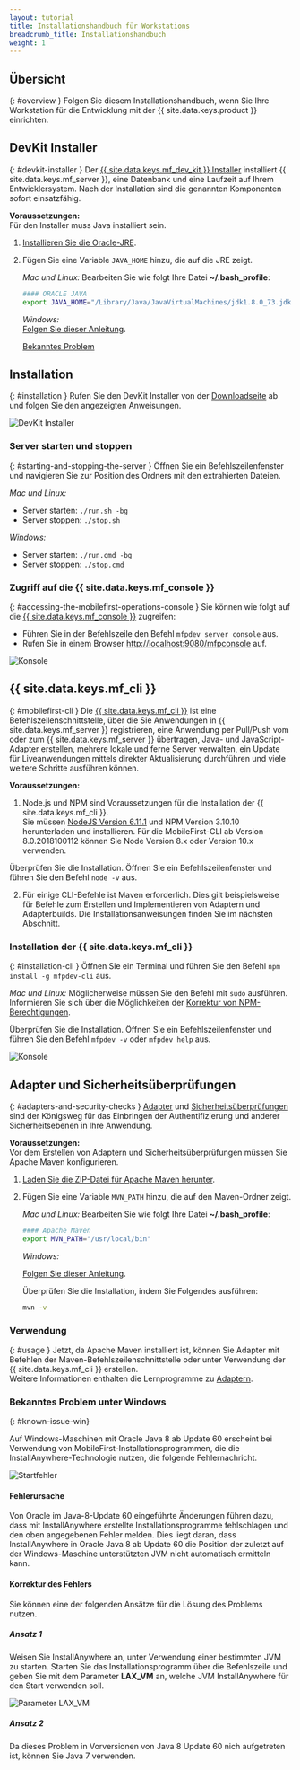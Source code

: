 ```yaml
---
layout: tutorial
title: Installationshandbuch für Workstations
breadcrumb_title: Installationshandbuch
weight: 1
---
```

<!-- NLS_CHARSET=UTF-8 -->
## Übersicht
{: #overview }
Folgen Sie diesem Installationshandbuch, wenn Sie Ihre Workstation für die Entwicklung mit der {{ site.data.keys.product }} einrichten.

## DevKit Installer
{: #devkit-installer }
Der [{{ site.data.keys.mf_dev_kit }} Installer]({{site.baseurl}}/tutorials/en/foundation/8.0/installation-configuration/development/mobilefirst)
installiert {{ site.data.keys.mf_server }}, eine Datenbank und eine Laufzeit auf Ihrem Entwicklersystem. Nach der Installation sind die genannten Komponenten sofort einsatzfähig.   

**Voraussetzungen:**  
Für den Installer muss Java installiert sein. 

1. [Installieren Sie die Oracle-JRE](http://www.oracle.com/technetwork/java/javase/downloads/jre8-downloads-2133155.html).

2. Fügen Sie eine Variable `JAVA_HOME` hinzu, die auf die JRE zeigt. 

    *Mac und Linux:* Bearbeiten Sie wie folgt Ihre Datei **~/.bash_profile**:

    ```bash
    #### ORACLE JAVA
    export JAVA_HOME="/Library/Java/JavaVirtualMachines/jdk1.8.0_73.jdk/Contents/Home"
    ```

    *Windows:*  
    [Folgen Sie dieser Anleitung](https://confluence.atlassian.com/doc/setting-the-java_home-variable-in-windows-8895.html).

    [Bekanntes Problem](#known-issue-win)

## Installation
{: #installation }
Rufen Sie den DevKit Installer von der [Downloadseite]({{site.baseurl}}/downloads/) ab und folgen Sie den angezeigten Anweisungen. 

![DevKit Installer](devkit-installer.png)

### Server starten und stoppen
{: #starting-and-stopping-the-server }
Öffnen Sie ein Befehlszeilenfenster und navigieren Sie zur Position des Ordners mit den extrahierten Dateien. 

*Mac und Linux:*  

* Server starten: `./run.sh -bg`
* Server stoppen: `./stop.sh`

*Windows:*  

* Server starten: `./run.cmd -bg`
* Server stoppen: `./stop.cmd`

### Zugriff auf die {{ site.data.keys.mf_console }}
{: #accessing-the-mobilefirst-operations-console }
Sie können
wie folgt auf die [{{ site.data.keys.mf_console }}]({{site.baseurl}}/tutorials/en/foundation/8.0/product-overview/components/console/) zugreifen: 

* Führen Sie in der Befehlszeile den Befehl `mfpdev server console` aus. 
* Rufen Sie in einem Browser [http://localhost:9080/mfpconsole](http://localhost:9080/mfpconsole) auf. 

![Konsole]({{site.baseurl}}/tutorials/en/foundation/8.0/product-overview/components/console/dashboard.png)

## {{ site.data.keys.mf_cli }}
{: #mobilefirst-cli }
Die
[{{ site.data.keys.mf_cli }}]({{site.baseurl}}/tutorials/en/foundation/8.0/application-development/using-mobilefirst-cli-to-manage-mobilefirst-artifacts) ist eine Befehlszeilenschnittstelle, über die Sie
Anwendungen in {{ site.data.keys.mf_server }} registrieren, eine Anwendung per Pull/Push vom oder zum {{ site.data.keys.mf_server }} übertragen,
Java- und JavaScript-Adapter erstellen, mehrere lokale und ferne Server verwalten,
ein Update für Liveanwendungen mittels direkter Aktualisierung durchführen und viele weitere Schritte ausführen können. 

**Voraussetzungen:**  
1. Node.js und NPM sind Voraussetzungen für die Installation der {{ site.data.keys.mf_cli }}.  
 Sie müssen [NodeJS Version 6.11.1](https://nodejs.org/download/release/v6.11.1/) und NPM Version 3.10.10 herunterladen und installieren. Für die MobileFirst-CLI ab Version 8.0.2018100112 können Sie Node Version 8.x oder Version 10.x verwenden.

 Überprüfen Sie die Installation. Öffnen Sie ein Befehlszeilenfenster und führen Sie den Befehl `node -v` aus.

2. Für einige CLI-Befehle ist Maven erforderlich. Dies gilt beispielsweise für Befehle zum Erstellen und Implementieren von Adaptern und Adapterbuilds. Die Installationsanweisungen finden Sie im nächsten Abschnitt. 

### Installation der {{ site.data.keys.mf_cli }}
{: #installation-cli }
Öffnen Sie ein Terminal und führen Sie den Befehl `npm install -g mfpdev-cli` aus.  

*Mac und Linux:* Möglicherweise müssen Sie den Befehl mit `sudo` ausführen.  
Informieren Sie sich über die Möglichkeiten der [Korrektur von NPM-Berechtigungen](https://docs.npmjs.com/getting-started/fixing-npm-permissions).

Überprüfen Sie die Installation. Öffnen Sie ein Befehlszeilenfenster und führen Sie den Befehl `mfpdev -v` oder `mfpdev help` aus.

![Konsole](mfpdev-cli.png)

## Adapter und Sicherheitsüberprüfungen
{: #adapters-and-security-checks }
[Adapter]({{site.baseurl}}/tutorials/en/foundation/8.0/adapters)
und [Sicherheitsüberprüfungen]({{site.baseurl}}/tutorials/en/foundation/8.0/authentication-and-security)
sind der Königsweg für das Einbringen der Authentifizierung und anderer Sicherheitsebenen in Ihre Anwendung. 

**Voraussetzungen:**  
Vor dem Erstellen von Adaptern und Sicherheitsüberprüfungen müssen Sie Apache Maven konfigurieren.   

1. [Laden Sie die ZIP-Datei für Apache Maven herunter](https://maven.apache.org/download.cgi). 
2. Fügen Sie eine Variable `MVN_PATH` hinzu, die auf den Maven-Ordner zeigt. 

   *Mac und Linux:* Bearbeiten Sie wie folgt Ihre Datei **~/.bash_profile**:

    ```bash
    #### Apache Maven
    export MVN_PATH="/usr/local/bin"
    ```

    *Windows:*

    [Folgen Sie dieser Anleitung](http://crunchify.com/how-to-setupinstall-maven-classpath-variable-on-windows-7/).
    
    Überprüfen Sie die Installation, indem Sie Folgendes ausführen:
    ```bash
    mvn -v
    ```


### Verwendung
{: #usage }
Jetzt, da Apache Maven installiert ist, können Sie Adapter mit Befehlen der Maven-Befehlszeilenschnittstelle
oder unter Verwendung der {{ site.data.keys.mf_cli }} erstellen.  
Weitere Informationen enthalten die Lernprogramme zu [Adaptern]({{site.baseurl}}/tutorials/en/foundation/8.0/adapters).

### Bekanntes Problem unter Windows
{: #known-issue-win}

Auf Windows-Maschinen mit Oracle Java 8 ab Update 60 erscheint bei Verwendung von MobileFirst-Installationsprogrammen, die die InstallAnywhere-Technologie nutzen, die folgende Fehlernachricht. 

![Startfehler](launch-error.png)

#### Fehlerursache
Von Oracle im Java-8-Update 60 eingeführte Änderungen führen dazu, dass mit InstallAnywhere erstellte Installationsprogramme fehlschlagen und den oben angegebenen Fehler melden. Dies liegt daran, dass InstallAnywhere in Oracle Java 8 ab Update 60 die Position der zuletzt auf der Windows-Maschine unterstützten JVM nicht automatisch ermitteln kann.

#### Korrektur des Fehlers

Sie können eine der folgenden Ansätze für die Lösung des Problems nutzen.

##### Ansatz 1

Weisen Sie InstallAnywhere an, unter Verwendung einer bestimmten JVM zu starten.
Starten Sie das Installationsprogramm über die Befehlszeile und geben Sie mit dem Parameter **LAX_VM** an, welche JVM InstallAnywhere für den Start verwenden soll.

![Parameter LAX_VM](lax-vm-parameter.png)

##### Ansatz 2

Da dieses Problem in Vorversionen von Java 8 Update 60 nich aufgetreten ist, können Sie Java 7 verwenden.

